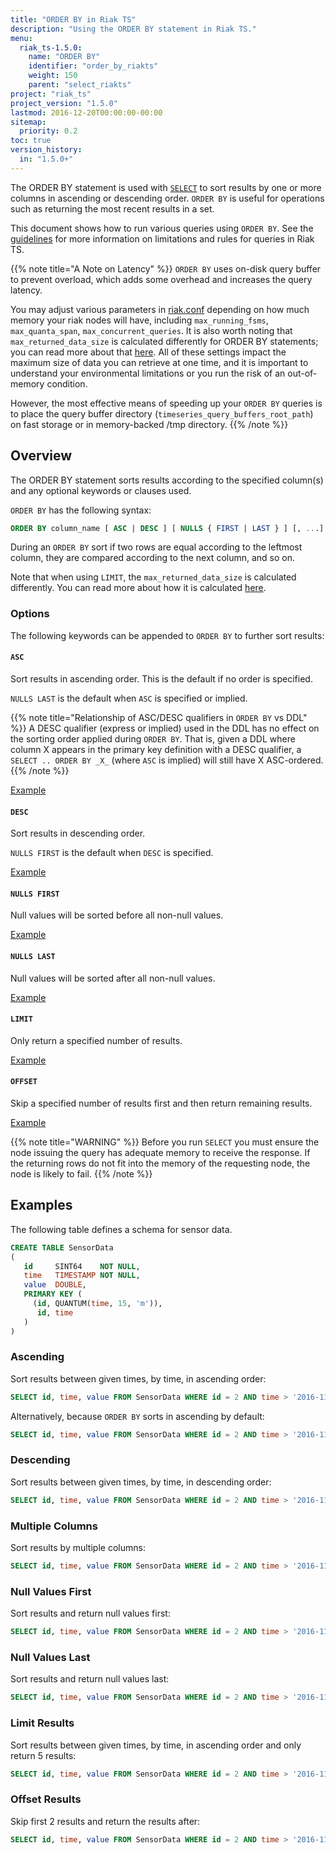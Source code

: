 ```yaml
---
title: "ORDER BY in Riak TS"
description: "Using the ORDER BY statement in Riak TS."
menu:
  riak_ts-1.5.0:
    name: "ORDER BY"
    identifier: "order_by_riakts"
    weight: 150
    parent: "select_riakts"
project: "riak_ts"
project_version: "1.5.0"
lastmod: 2016-12-20T00:00:00-00:00
sitemap:
  priority: 0.2
toc: true
version_history:
  in: "1.5.0+"
---
```


[select]: {{<baseurl>}}riak/ts/1.5.0/using/querying/select
[query guidelines]: {{<baseurl>}}riak/ts/1.5.0/using/querying/guidelines/
[configuring]: {{<baseurl>}}riak/ts/1.5.0/configuring/riakconf/#maximum-returned-data-size

The ORDER BY statement is used with [`SELECT`][select] to sort results by one or more columns in ascending or descending order. `ORDER BY` is useful for operations such as returning the most recent results in a set.

This document shows how to run various queries using `ORDER BY`. See the [guidelines][query guidelines] for more information on limitations and rules for queries in Riak TS.

{{% note title="A Note on Latency" %}}
`ORDER BY` uses on-disk query buffer to prevent overload, which adds some overhead and increases the query latency.

You may adjust various parameters in [riak.conf]({{<baseurl>}}riak/ts/1.5.0/configuring/riakconf/) depending on how much memory your riak nodes will have, including `max_running_fsms`, `max_quanta_span`, `max_concurrent_queries`. It is also worth noting that `max_returned_data_size` is calculated differently for ORDER BY statements; you can read more about that [here]({{<baseurl>}}riak/ts/1.5.0/configuring/riakconf/#maximum-returned-data-size). All of these settings impact the maximum size of data you can retrieve at one time, and it is important to understand your environmental limitations or you run the risk of an out-of-memory condition.

However, the most effective means of speeding up your `ORDER BY` queries is to place the query buffer directory (`timeseries_query_buffers_root_path`) on fast storage or in memory-backed /tmp directory.
{{% /note %}}

## Overview

The ORDER BY statement sorts results according to the specified column(s) and any optional keywords or clauses used.

`ORDER BY` has the following syntax:

```sql
ORDER BY column_name [ ASC | DESC ] [ NULLS { FIRST | LAST } ] [, ...]
```

During an `ORDER BY` sort if two rows are equal according to the leftmost column, they are compared according to the next column, and so on.

Note that when using `LIMIT`, the `max_returned_data_size` is calculated differently. You can read more about how it is calculated [here][configuring].

### Options

The following keywords can be appended to `ORDER BY` to further sort results:

#### `ASC`

Sort results in ascending order. This is the default if no order is specified.

`NULLS LAST` is the default when `ASC` is specified or implied.

{{% note title="Relationship of ASC/DESC qualifiers in `ORDER BY` vs DDL" %}}
A DESC qualifier (express or implied) used in the DDL has no effect on the sorting order applied during `ORDER BY`. That is, given a DDL where column X appears in the primary key definition with a DESC qualifier, a `SELECT .. ORDER BY _X_` (where `ASC` is implied) will still have X ASC-ordered.
 {{% /note %}}

[Example](#ascending)

#### `DESC`

Sort results in descending order.

`NULLS FIRST` is the default when `DESC` is specified.

[Example](#descending)

#### `NULLS FIRST`

Null values will be sorted before all non-null values.

[Example](#null-values-first)

#### `NULLS LAST`

Null values will be sorted after all non-null values.

[Example](#null-values-last)

#### `LIMIT`

Only return a specified number of results.

[Example](#limit-results)

#### `OFFSET`

Skip a specified number of results first and then return remaining results.

[Example](#offset-results)

{{% note title="WARNING" %}}
Before you run `SELECT` you must ensure the node issuing the query has adequate memory to receive the response. If the returning rows do not fit into the memory of the requesting node, the node is likely to fail.
{{% /note %}}

## Examples

The following table defines a schema for sensor data.

```sql
CREATE TABLE SensorData
(
   id     SINT64    NOT NULL,
   time   TIMESTAMP NOT NULL,
   value  DOUBLE,
   PRIMARY KEY (
     (id, QUANTUM(time, 15, 'm')),
      id, time
   )
)
```

### Ascending

Sort results between given times, by time, in ascending order:

```sql
SELECT id, time, value FROM SensorData WHERE id = 2 AND time > '2016-11-28 06:00:00' AND time < '2016-11-28 06:10:10' ORDER BY time ASC;
```

Alternatively, because `ORDER BY` sorts in ascending by default:

```sql
SELECT id, time, value FROM SensorData WHERE id = 2 AND time > '2016-11-28 06:00:00' AND time < '2016-11-28 06:10:10' ORDER BY time;
```

### Descending

Sort results between given times, by time, in descending order:

```sql
SELECT id, time, value FROM SensorData WHERE id = 2 AND time > '2016-11-28 06:00:00' AND time < '2016-11-28 06:10:10' ORDER BY time DESC;
```

### Multiple Columns

Sort results by multiple columns:

```sql
SELECT id, time, value FROM SensorData WHERE id = 2 AND time > '2016-11-28 06:00:00' AND time < '2016-11-28 06:10:10' ORDER BY value DESC, time ASC LIMIT 5;
```

### Null Values First

Sort results and return null values first:

```sql
SELECT id, time, value FROM SensorData WHERE id = 2 AND time > '2016-11-28 06:00:00' AND time < '2016-11-28 06:10:10' ORDER BY time DESC, id ASC, value NULLS FIRST;
```

### Null Values Last

Sort results and return null values last:

```sql
SELECT id, time, value FROM SensorData WHERE id = 2 AND time > '2016-11-28 06:00:00' AND time < '2016-11-28 06:10:10' ORDER BY time DESC, id ASC, value NULLS LAST;
```

### Limit Results

Sort results between given times, by time, in ascending order and only return 5 results:

```sql
SELECT id, time, value FROM SensorData WHERE id = 2 AND time > '2016-11-28 06:00:00' AND time < '2016-11-28 06:10:10' ORDER BY time ASC LIMIT 5;
```

### Offset Results

Skip first 2 results and return the results after:

```sql
SELECT id, time, value FROM SensorData WHERE id = 2 AND time > '2016-11-28 06:00:00' AND time < '2016-11-28 06:10:10' ORDER BY time ASC LIMIT 5 OFFSET 2;
```

